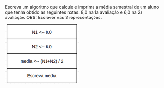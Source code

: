 Escreva um algoritmo que calcule e imprima a média semestral de um aluno que tenha obtido as seguintes notas:
8,0 na 1a avaliação e 6,0 na 2a avaliação. OBS: Escrever nas 3 representações.


![](https://github.com/Yxav/proglogic/blob/apnp/exercicios-1/3/3.png) 
